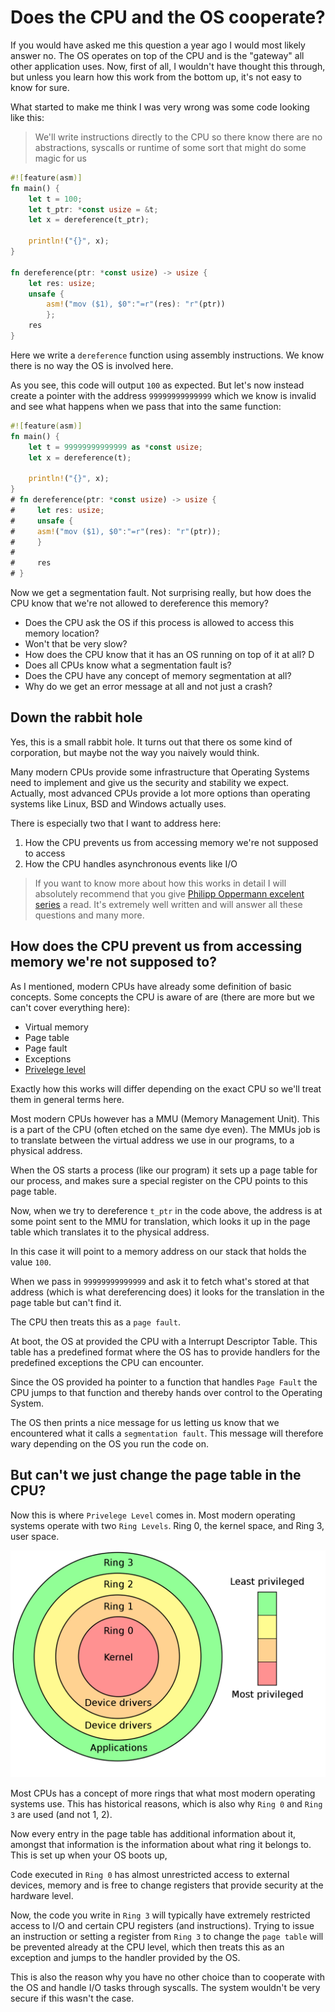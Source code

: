 ## 

# Does the CPU and the OS cooperate?

If you would have asked me this question a year ago I would most likely answer
no. The OS operates on top of the CPU and is the "gateway" all other application
uses. Now, first of all, I wouldn't have thought this through, but unless you
learn how this work from the bottom up, it's not easy to know for sure.

What started to make me think I was very wrong was some code looking like this:

> We'll write instructions directly to the CPU so there know there are no 
> abstractions, syscalls or runtime of some sort that might do some magic for us

```rust
#![feature(asm)]
fn main() {
    let t = 100;
    let t_ptr: *const usize = &t;
    let x = dereference(t_ptr);
    
    println!("{}", x);
}

fn dereference(ptr: *const usize) -> usize {
    let res: usize;
    unsafe { 
        asm!("mov ($1), $0":"=r"(res): "r"(ptr)) 
        };
    res
}
```

Here we write a `dereference` function using assembly instructions. We know there
is no way the OS is involved here.

As you see, this code will output `100` as expected. But let's now instead create a 
pointer with the address `99999999999999` which we know is invalid and see what 
happens when we pass that into the same function:

```rust
#![feature(asm)]
fn main() {
    let t = 99999999999999 as *const usize;
    let x = dereference(t);
    
    println!("{}", x);
}
# fn dereference(ptr: *const usize) -> usize {
#     let res: usize;
#     unsafe {
#     asm!("mov ($1), $0":"=r"(res): "r"(ptr));
#     }
# 
#     res
# }
```
Now we get a segmentation fault. Not surprising really, but how does the CPU
know that we're not allowed to dereference this memory?

- Does the CPU ask the OS if this process is allowed to access this memory location?
- Won't that be very slow? 
- How does the CPU know that it has an OS running on top of it at all? D
- Does all CPUs know what a segmentation fault is? 
- Does the CPU have any concept of memory segmentation at all? 
- Why do we get an error message at all and not just a crash?

## Down the rabbit hole

Yes, this is a small rabbit hole. It turns out that there
os some kind of corporation, but maybe not the way you naively would think.

Many modern CPUs provide some infrastructure that Operating Systems need to 
implement and give us the security and stability we expect. Actually, most 
advanced CPUs provide a lot more options than operating systems like Linux, BSD and
Windows actually uses.

There is especially two that I want to address here:

1. How the CPU prevents us from accessing memory we're not supposed to access
2. How the CPU handles asynchronous events like I/O

> If you want to know more about how this works in detail I will absolutely
> recommend that you give [Philipp Oppermann excelent series](https://os.phil-opp.com/)
> a read. It's extremely well written and will answer all these questions and many more.


## How does the CPU prevent us from accessing memory we're not supposed to?

As I mentioned, modern CPUs have already some definition of basic concepts. Some
concepts the CPU is aware of are (there are more but we can't cover everything here):

- Virtual memory 
- Page table
- Page fault
- Exceptions
- [Privelege level](https://en.wikipedia.org/wiki/Protection_ring)

Exactly how this works will differ depending on the exact CPU so we'll treat them 
in general terms here.

Most modern CPUs however has a MMU (Memory Management Unit). This is a part of the
CPU (often etched on the same dye even). The MMUs job is to translate between
the virtual address we use in our programs, to a physical address.

When the OS starts a process (like our program) it sets up a page table for our
process, and makes sure a special register on the CPU points to this page table.

Now, when we try to dereference `t_ptr` in the code above, the address is at some point
sent to the MMU for translation, which looks it up in the page table which translates
it to the physical address.

In this case it will point to a memory address on our stack that holds the value `100`.

When we pass in `99999999999999` and ask it to fetch what's stored at that address 
(which is what dereferencing does) it looks for the translation in the page table but
can't find it.

The CPU then treats this as a `page fault`. 

At boot, the OS at provided the CPU with a Interrupt Descriptor Table. This table
has a predefined format where the OS has to provide handlers for the predefined 
exceptions the CPU can encounter.

Since the OS provided ha pointer to a function that handles `Page Fault` the CPU 
jumps to that function and thereby hands over control to the Operating System. 

The OS then prints a nice message for us letting us know that we encountered 
what it calls a `segmentation fault`. This message will therefore wary depending on the OS you 
run the code on.

## But can't we just change the page table in the CPU?

Now this is where `Privelege Level` comes in. Most modern operating systems operate with two `Ring Levels`. Ring 0, the kernel space, and Ring 3, user space.

![Privelege rings](./images/priv_rings.png)

Most CPUs has a concept of more rings that what most modern operating systems use. This has historical reasons, which is also why `Ring 0` and `Ring 3` are used (and not 1, 2).

Now every entry in the page table has additional information about it, amongst that information is the information about what ring it belongs to. This is set up when your OS boots up,

Code executed in `Ring 0` has almost unrestricted access to external devices, memory and is free to change registers that provide security at the hardware level.

Now, the code you write in `Ring 3` will typically have extremely restricted access to I/O and certain CPU registers (and instructions). Trying to issue an instruction or setting a register from `Ring 3` to change the `page table` will be prevented already at the CPU level, which then treats this as an exception and jumps to the handler provided by the OS.

This is also the reason why you have no other choice than to cooperate with the OS and handle I/O tasks through syscalls. The system wouldn't be very secure if this wasn't the case.
